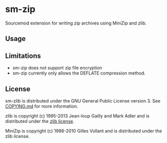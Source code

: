 sm-zip
=======
Sourcemod extension for writing zip archives using MiniZip and zlib.

Usage
-----

Limitations
-----------
* sm-zip does not support zip file encryption
* sm-zip currently only allows the DEFLATE compression method.

License
-------
sm-zlib is distributed under the GNU General Public License version 3.
See [COPYING.md](https://github.com/pmrowla/sm-zip/blob/master/COPYING.md) for more information.

zlib is copyright (c) 1995-2013 Jean-loup Gailly and Mark Adler and is distributed under the [zlib license](http://www.zlib.net/zlib_license.html).

MiniZip is copyright (c) 1998-2010 Gilles Vollant and is distributed under the zlib license.
